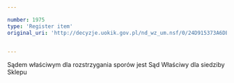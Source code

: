```yaml
---

number: 1975
type: 'Register item'
original_uri: 'http://decyzje.uokik.gov.pl/nd_wz_um.nsf/0/24D915373A6DE741C1257759004815E5?OpenDocument'


---
```


Sądem właściwym dla rozstrzygania sporów jest Sąd Właściwy dla siedziby Sklepu
